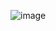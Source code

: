 ![image](https://github.com/Gayathridevi12/Chatbot/assets/111652825/c8d2b564-b4c2-484d-949f-5d57a7f6c834)
